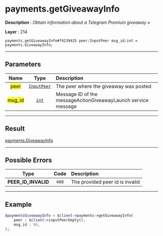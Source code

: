 # payments.getGiveawayInfo

**Description** : *Obtain information about a Telegram Premium giveaway &raquo;*

**Layer** : 214

```tl
payments.getGiveawayInfo#f4239425 peer:InputPeer msg_id:int = payments.GiveawayInfo;
```

---

## Parameters

| Name | Type | Description |
| :---: | :---: | :--- |
| <mark>peer</mark> | [`InputPeer`](type/InputPeer) | The peer where the giveaway was posted |
| <mark>msg_id</mark> | [`int`](type/int) | Message ID of the messageActionGiveawayLaunch service message |

---

## Result

[payments.GiveawayInfo](type/payments.GiveawayInfo)

---

## Possible Errors

| Type | Code | Description |
| :---: | :---: | :--- |
| **PEER_ID_INVALID** | `400` | The provided peer id is invalid |

---

## Example

```php
$paymentsGiveawayInfo = $client->payments->getGiveawayInfo(
	peer : $client->inputPeerEmpty(),
	msg_id : 66,
);
```